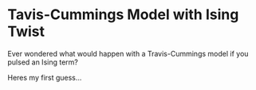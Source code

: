 # Tavis-Cummings Model with Ising Twist

Ever wondered what would happen with a Travis-Cummings model if you pulsed an Ising term?

Heres my first guess...

